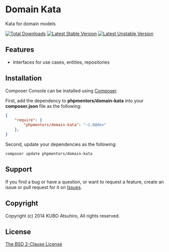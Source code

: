 # Domain Kata

Kata for domain models

[![Total Downloads](https://poser.pugx.org/phpmentors/domain-kata/downloads.png)](https://packagist.org/packages/phpmentors/domain-kata)
[![Latest Stable Version](https://poser.pugx.org/phpmentors/domain-kata/v/stable.png)](https://packagist.org/packages/phpmentors/domain-kata)
[![Latest Unstable Version](https://poser.pugx.org/phpmentors/domain-kata/v/unstable.png)](https://packagist.org/packages/phpmentors/domain-kata)

## Features

* Interfaces for use cases, entities, repositories

## Installation

Composer Console can be installed using [Composer](http://getcomposer.org/).

First, add the dependency to **phpmentors/domain-kata** into your **composer.json** file as the following:

```json
{
    "require": {
        "phpmentors/domain-kata": "~1.0@dev"
    },
}
```

Second, update your dependencies as the following:

```console
composer update phpmentors/domain-kata
```

## Support

If you find a bug or have a question, or want to request a feature, create an issue or pull request for it on [Issues](https://github.com/phpmentors-jp/domain-kata/issues).

## Copyright

Copyright (c) 2014 KUBO Atsuhiro, All rights reserved.

## License

[The BSD 2-Clause License](http://opensource.org/licenses/BSD-2-Clause)
